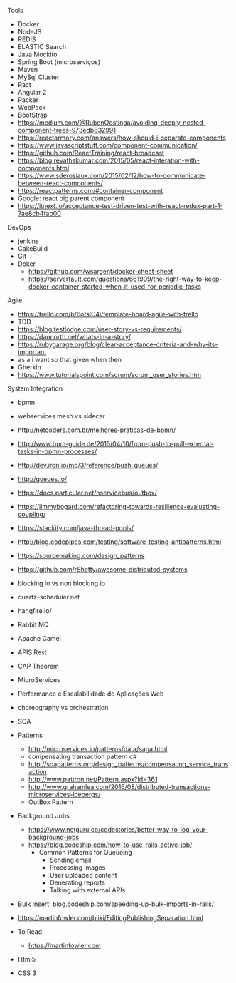 Tools
  - Docker 
  - NodeJS 
  - REDIS 
  - ELASTIC Search
  - Java Mockito
  - Spring Boot (microserviços)
  - Maven 
  - MySql Cluster
  - Ract
  - Angular 2
  - Packer
  - WebPack
  - BootStrap
  - https://medium.com/@RubenOostinga/avoiding-deeply-nested-component-trees-973edb632991
  - https://reactarmory.com/answers/how-should-i-separate-components
  - https://www.javascriptstuff.com/component-communication/
  - https://github.com/ReactTraining/react-broadcast
  - https://blog.revathskumar.com/2015/05/react-interation-with-components.html
  - https://www.sderosiaux.com/2015/02/12/how-to-communicate-between-react-components/
  - https://reactpatterns.com/#container-component
  - Google: react big parent component
  - https://itnext.io/acceptance-test-driven-test-with-react-redux-part-1-7ae8cb4fab00

DevOps
  - jenkins
  - CakeBuild
  - Git
  - Doker
    - https://github.com/wsargent/docker-cheat-sheet
    - https://serverfault.com/questions/661909/the-right-way-to-keep-docker-container-started-when-it-used-for-periodic-tasks


Agile
  - https://trello.com/b/6otslC4i/template-board-agile-with-trello
  - TDD
  - https://blog.testlodge.com/user-story-vs-requirements/
  - https://dannorth.net/whats-in-a-story/
  - https://rubygarage.org/blog/clear-acceptance-criteria-and-why-its-important
  - as a i want so that given when then
  - Gherkin
  - https://www.tutorialspoint.com/scrum/scrum_user_stories.htm
  
System Integration
  - bpmn
  - webservices mesh vs sidecar
  - http://netcoders.com.br/melhores-praticas-de-bpmn/
  - http://www.bpm-guide.de/2015/04/10/from-push-to-pull-external-tasks-in-bpmn-processes/
  - http://dev.iron.io/mq/3/reference/push_queues/
  - http://queues.io/
  - https://docs.particular.net/nservicebus/outbox/
  - https://jimmybogard.com/refactoring-towards-resilience-evaluating-coupling/
  - https://stackify.com/java-thread-pools/
  - http://blog.codepipes.com/testing/software-testing-antipatterns.html
  - https://sourcemaking.com/design_patterns
  - https://github.com/rShetty/awesome-distributed-systems
  - blocking io vs non blocking io
  - quartz-scheduler.net
  - hangfire.io/
  - Rabbit MQ
  - Apache Camel
  - APIS Rest
  - CAP Theorem
  - MicroServices
  - Performance e Escalabilidade de Aplicações Web
  - choreography vs orchestration
  - SOA 
  - Patterns
    - http://microservices.io/patterns/data/saga.html
    - compensating transaction pattern c#
    - http://soapatterns.org/design_patterns/compensating_service_transaction
    - http://www.pattron.net/Pattern.aspx?Id=361
    - http://www.grahamlea.com/2016/08/distributed-transactions-microservices-icebergs/
    - OutBox Pattern
  - Background Jobs
    - https://www.netguru.co/codestories/better-way-to-log-your-background-jobs
    - https://blog.codeship.com/how-to-use-rails-active-job/
      - Common Patterns for Queueing
        - Sending email
        - Processing images
        - User uploaded content
        - Generating reports
        - Talking with external APIs
  - Bulk Insert: blog.codeship.com/speeding-up-bulk-imports-in-rails/
  - https://martinfowler.com/bliki/EditingPublishingSeparation.html
  
- To Read
  - https://martinfowler.com
 
- Html5
- CSS 3
  
  
  


